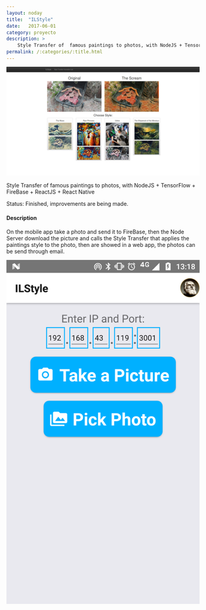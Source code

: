 ```yaml
---
layout: noday
title:  "ILStyle"
date:   2017-06-01
category: proyecto
description: >
    Style Transfer of  famous paintings to photos, with NodeJS + TensorFlow.
permalink: /:categories/:title.html
---
```


![Web app](/assets/img/projects-bonnie/style-web.png)

Style Transfer of  famous paintings to photos, with NodeJS + TensorFlow + FireBase + ReactJS + React Native

Status: Finished, improvements are being made.

#### Description

On the mobile app take a photo and send it to FireBase, then the Node Server download the picture and calls the Style Transfer that applies the paintings style to the photo, then are showed in a web app, the photos can be send through email.

![Phone app](/assets/img/projects-bonnie/style-phone.png)
